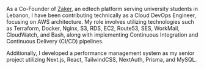 
As a Co-Founder of [Zaker](https://zaker.io/), an edtech platform serving university students in Lebanon, I have been contributing technically as a Cloud DevOps Engineer, focusing on AWS architecture. My role involves utilizing technologies such as Terraform, Docker, Nginx, S3, RDS, EC2, Route53, SES, WorkMail, CloudWatch, and Bash, along with implementing Continuous Integration and Continuous Delivery (CI/CD) pipelines.

Additionally, I developed a performance management system as my senior project utilizing Next.js, React, TailwindCSS, NextAuth, Prisma, and MySQL. 

<!-- Stats Section
![abbas-borji's Stats](https://github-readme-stats.vercel.app/api?username=abbas-borji&theme=dark&show_icons=true&hide_border=false&count_private=true)
![abbas-borji's Streak](https://github-readme-streak-stats.herokuapp.com/?user=abbas-borji&theme=dark&hide_border=false)
![abbas-borji's Top Languages](https://github-readme-stats.vercel.app/api/top-langs/?username=abbas-borji&theme=dark&show_icons=true&hide_border=false&layout=compact)
